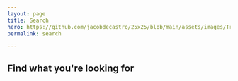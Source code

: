 ```yaml
---
layout: page
title: Search
hero: https://github.com/jacobdecastro/25x25/blob/main/assets/images/TransAlt_Fall_2020-98_EDITED.jpg?raw=true
permalink: search

---
```


## Find what you're looking for

<script async src="https://cse.google.com/cse.js?cx=25f71ef04f2c0540a"></script>
<div class="gcse-search"></div>

